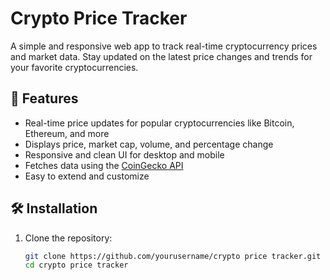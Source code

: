# Crypto Price Tracker

A simple and responsive web app to track real-time cryptocurrency prices and market data. Stay updated on the latest price changes and trends for your favorite cryptocurrencies.

## 🚀 Features

- Real-time price updates for popular cryptocurrencies like Bitcoin, Ethereum, and more
- Displays price, market cap, volume, and percentage change
- Responsive and clean UI for desktop and mobile
- Fetches data using the [CoinGecko API](https://www.coingecko.com/en/api)
- Easy to extend and customize

## 🛠️ Installation

1. Clone the repository:

   ```bash
   git clone https://github.com/yourusername/crypto price tracker.git
   cd crypto price tracker
